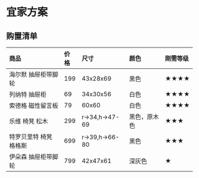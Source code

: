 # 宜家方案

## 购置清单
|    商品                    |    价格    |    尺寸                       |    颜色      |    刚需等级    |
|:--------------------------|:-----------|:------------------------------|:-----------|:-------------|
|  海尔默 抽屉柜带脚轮         |    199     |    43x28x69                   |    黑色     |    ★★★★     |
|  列纳特 抽屉柜              |    69      |    34x30x56                    |    白色    |    ★★★★     |
|  索德格 磁性留言板           |    79      |    60x60                      |    白色    |     ★★★★     |
|  乐维 椅凳 松木             |    299     |    r->34,h->47-69             | 黑色，原木色 |    ★★★      |
|  特罗贝里特 椅凳 格格斯      |    699     |    r->39,h->66-80             |    黑色     |    ★★★      |
|  伊朵森 抽屉柜带脚轮         |    799     |    42x47x61                   |    深灰色   |    ★         |











